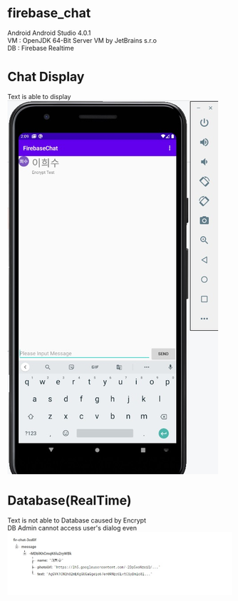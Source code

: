 # firebase_chat
  Android Android Studio 4.0.1  
  VM : OpenJDK 64-Bit Server VM by JetBrains s.r.o  
  DB : Firebase Realtime  

# Chat Display
  Text is able to display   
![다운로드](https://github.com/lhs7091/firebase_chat/blob/master/img/2_android_display.jpg)

# Database(RealTime)
  Text is not able to Database caused by Encrypt  
  DB Admin cannot access user's dialog even  
![다운로드](https://github.com/lhs7091/firebase_chat/blob/master/img/1_db_text.jpg)
